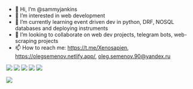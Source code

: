 - 👋 Hi, I’m @sammyjankins
- 👀 I’m interested in web development
- 🌱 I’m currently learning event driven dev in python, DRF, NOSQL databases and deploying instruments
- 💞️ I’m looking to collaborate on web dev projects, telegram bots, web-scraping projects
- 📫 How to reach me: https://t.me/Xenosapien, https://olegsemenov.netlify.app/, oleg.semenov.90@yandex.ru


![](https://github-profile-summary-cards.vercel.app/api/cards/profile-details?username=sammyjankins&theme=2077)
![](https://github-profile-summary-cards.vercel.app/api/cards/most-commit-language?username=sammyjankins&theme=2077)
![](https://github-profile-summary-cards.vercel.app/api/cards/repos-per-language?username=sammyjankins&theme=2077)
![](https://github-profile-summary-cards.vercel.app/api/cards/stats?username=sammyjankins&theme=2077)
![](https://github-profile-summary-cards.vercel.app/api/cards/productive-time?username=sammyjankins&theme=2077)

![](https://leetcard.jacoblin.cool/sammyjankins?ext=activity&theme=nord)


<!---
sammyjankins/sammyjankins is a ✨ special ✨ repository because its `README.md` (this file) appears on your GitHub profile.
You can click the Preview link to take a look at your changes.
--->



